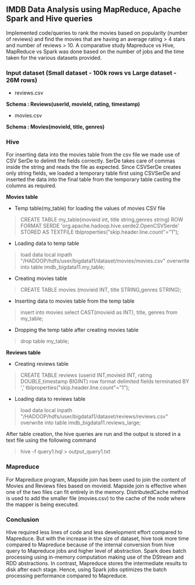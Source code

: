 ## IMDB Data Analysis using MapReduce, Apache Spark and Hive queries
Implemented code/queries to rank the movies based on popularity (number of reviews) and find the movies that are having an average rating > 4 stars and number of reviews > 10. 
A comparative study Mapreduce vs Hive, MapReduce vs Spark was done based on the number of jobs and the time taken for the various datasets provided.

### Input dataset (Small dataset - 100k rows vs Large dataset - 26M rows)
- reviews.csv

**Schema : Reviews(userId, movieId, rating, timestamp)**

- movies.csv

**Schema : Movies(movieId, title, genres)**

### Hive
For inserting data into the movies table from the csv file we made use of CSV SerDe to delimit the fields correctly. SerDe takes care of commas inside the string and reads the file as expected. Since CSVSerDe creates only string fields, we loaded a temporary table first using CSVSerDe and inserted the data into the final table from the temporary table casting the columns as required. 

**Movies table** 

- Temp table(my_table) for loading the values of movies CSV file 

> CREATE TABLE my_table(movieid int, title string,genres string) ROW FORMAT SERDE 'org.apache.hadoop.hive.serde2.OpenCSVSerde'  STORED AS TEXTFILE tblproperties("skip.header.line.count"="1"); 

- Loading data to temp table 

> load data local inpath "/HADOOP/hdfs/user/bigdata11/dataset/movies/movies.csv" overwrite into table imdb_bigdata11.my_table; 

- Creating movies table 

> CREATE TABLE movies (movieid INT, title STRING,genres STRING); 

- Inserting data to movies table from the temp table 

> insert into movies select  CAST(movieid as INT), title, genres from my_table; 

- Dropping the temp table after creating movies table 

> drop table my_table; 
 
**Reviews table**
 
- Creating reviews table 

> CREATE TABLE reviews (userid INT,movieid INT, rating DOUBLE,timestamp BIGINT) row format delimited fields terminated BY ',' tblproperties("skip.header.line.count"="1");  

- Loading data to reviews table 

> load data local inpath "/HADOOP/hdfs/user/bigdata11/dataset/reviews/reviews.csv" overwrite into table imdb_bigdata11.reviews_large; 

After table creation, the hive queries are run and the output is stored in a text file using the following command
> hive -f query1.hql > output_query1.txt

### Mapreduce
For Mapreduce program, Mapside join has been used to join the content of Movies and Reviews files based on movieid. Mapside join is effective when one of the two files can fit entirely in the memory. DistributedCache method is used to add the smaller file (movies.csv) to the cache of the node where the mapper is being executed.

### Conclusion
Hive required less lines of code and less development effort compared to Mapreduce. But with the increase in the size of dataset, hive took more time compared to Mapreduce because of the internal conversion from hive query to Mapreduce jobs and higher level of abstraction. Spark does batch processing using in-memory computation making use of the DStream and RDD abstractions. In contrast, Mapreduce stores the intermediate results to disk after each stage. Hence, using Spark jobs optimizes the batch processing performance compared to Mapreduce.
